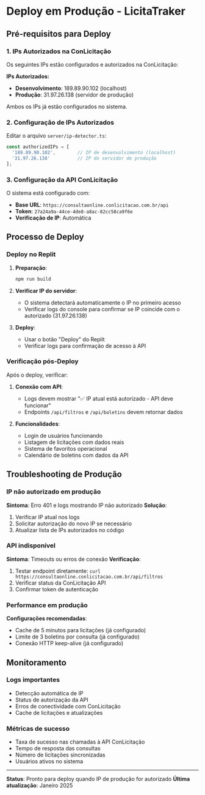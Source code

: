 # Deploy em Produção - LicitaTraker

## Pré-requisitos para Deploy

### 1. IPs Autorizados na ConLicitação
Os seguintes IPs estão configurados e autorizados na ConLicitação:

**IPs Autorizados:**
- **Desenvolvimento**: 189.89.90.102 (localhost)
- **Produção**: 31.97.26.138 (servidor de produção)

Ambos os IPs já estão configurados no sistema.

### 2. Configuração de IPs Autorizados

Editar o arquivo `server/ip-detector.ts`:

```typescript
const authorizedIPs = [
  '189.89.90.102',        // IP de desenvolvimento (localhost)
  '31.97.26.138'          // IP do servidor de produção
];
```

### 3. Configuração da API ConLicitação

O sistema está configurado com:
- **Base URL**: `https://consultaonline.conlicitacao.com.br/api`
- **Token**: `27a24a9a-44ce-4de8-a8ac-82cc58ca9f6e`
- **Verificação de IP**: Automática

## Processo de Deploy

### Deploy no Replit

1. **Preparação**:
   ```bash
   npm run build
   ```

2. **Verificar IP do servidor**:
   - O sistema detectará automaticamente o IP no primeiro acesso
   - Verificar logs do console para confirmar se IP coincide com o autorizado (31.97.26.138)

5. **Deploy**:
   - Usar o botão "Deploy" do Replit
   - Verificar logs para confirmação de acesso à API

### Verificação pós-Deploy

Após o deploy, verificar:

1. **Conexão com API**: 
   - Logs devem mostrar "✅ IP atual está autorizado - API deve funcionar"
   - Endpoints `/api/filtros` e `/api/boletins` devem retornar dados

2. **Funcionalidades**:
   - Login de usuários funcionando
   - Listagem de licitações com dados reais
   - Sistema de favoritos operacional
   - Calendário de boletins com dados da API

## Troubleshooting de Produção

### IP não autorizado em produção
**Sintoma**: Erro 401 e logs mostrando IP não autorizado
**Solução**: 
1. Verificar IP atual nos logs
2. Solicitar autorização do novo IP se necessário
3. Atualizar lista de IPs autorizados no código

### API indisponível
**Sintoma**: Timeouts ou erros de conexão
**Verificação**:
1. Testar endpoint diretamente: `curl https://consultaonline.conlicitacao.com.br/api/filtros`
2. Verificar status da ConLicitação API
3. Confirmar token de autenticação

### Performance em produção
**Configurações recomendadas**:
- Cache de 5 minutos para licitações (já configurado)
- Limite de 3 boletins por consulta (já configurado)
- Conexão HTTP keep-alive (já configurado)

## Monitoramento

### Logs importantes
- Detecção automática de IP
- Status de autorização da API
- Erros de conectividade com ConLicitação
- Cache de licitações e atualizações

### Métricas de sucesso
- Taxa de sucesso nas chamadas à API ConLicitação
- Tempo de resposta das consultas
- Número de licitações sincronizadas
- Usuários ativos no sistema

---

**Status**: Pronto para deploy quando IP de produção for autorizado
**Última atualização**: Janeiro 2025